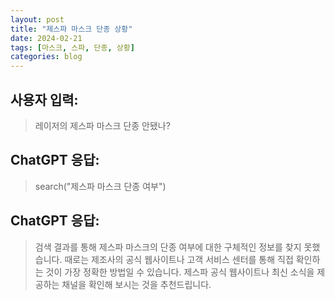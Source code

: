 ```yaml
---
layout: post
title: "제스파 마스크 단종 상황"
date: 2024-02-21
tags: [마스크, 스파, 단종, 상황]
categories: blog
---
```


## 사용자 입력:
> 레이저의 제스파 마스크 단종 안됐나?

## ChatGPT 응답:
> search("제스파 마스크 단종 여부")

## ChatGPT 응답:
> 검색 결과를 통해 제스파 마스크의 단종 여부에 대한 구체적인 정보를 찾지 못했습니다. 때로는 제조사의 공식 웹사이트나 고객 서비스 센터를 통해 직접 확인하는 것이 가장 정확한 방법일 수 있습니다. 제스파 공식 웹사이트나 최신 소식을 제공하는 채널을 확인해 보시는 것을 추천드립니다.

